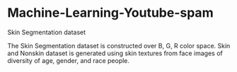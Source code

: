 # Machine-Learning-Youtube-spam
 Skin Segmentation dataset

The Skin Segmentation dataset is constructed over B, G, R color space. Skin and Nonskin dataset is generated using skin textures from face images of diversity of age, gender, and race people.


